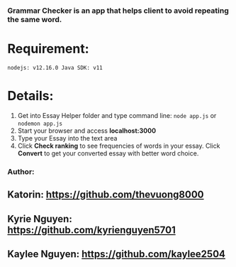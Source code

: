 ### Grammar Checker is an app that helps client to avoid repeating the same word.

# Requirement:
`
nodejs: v12.16.0
Java SDK: v11
`

# Details:
1. Get into Essay Helper folder and type command line: `node app.js` or `nodemon app.js`
2. Start your browser and access **localhost:3000**
3. Type your Essay into the text area
4. Click **Check ranking** to see frequencies of words in your essay.
   Click **Convert** to get your converted essay with better word choice.
   
### Author:
## Katorin: https://github.com/thevuong8000
## Kyrie Nguyen: https://github.com/kyrienguyen5701
## Kaylee Nguyen: https://github.com/kaylee2504
